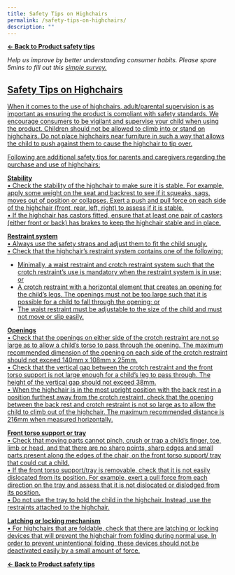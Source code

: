```yaml
---
title: Safety Tips on Highchairs
permalink: /safety-tips-on-highchairs/
description: ""
---
```

**[&#8592; Back to Product safety tips](/consumers/product-safety-tips/children-product)**

*Help us improve by better understanding consumer habits. Please spare 5mins to fill out this <a href = "https://form.gov.sg/63a160c3cf15ee00129a4ab4">simple survey.*

## Safety Tips on Highchairs
When it comes to the use of highchairs, adult/parental supervision is as important as ensuring the product is compliant with safety standards. We encourage consumers to be vigilant and supervise your child when using the product. Children should not be allowed to climb into or stand on highchairs. Do not place highchairs near furniture in such a way that allows the child to push against them to cause the highchair to tip over.

Following are additional safety tips for parents and caregivers regarding the purchase and use of highchairs:

**Stability**<br>
•	Check the stability of the highchair to make sure it is stable. For example, apply some weight on the seat and backrest to see if it squeaks, sags, moves out of position or collapses. Exert a push and pull force on each side of the highchair (front, rear, left, right) to assess if it is stable.<br>
•	If the highchair has castors fitted, ensure that at least one pair of castors (either front or back) has brakes to keep the highchair stable and in place.

**Restraint system**<br>
•	Always use the safety straps and adjust them to fit the child snugly.<br>
•	Check that the highchair’s restraint system contains one of the following:<br>
* Minimally, a waist restraint and crotch restraint system such that the crotch restraint’s use is mandatory when the restraint system is in use; or<br>
* A crotch restraint with a horizontal element that creates an opening for the child’s legs. The openings must not be too large such that it is possible for a child to fall through the opening; or<br>
* The waist restraint must be adjustable to the size of the child and must not move or slip easily.

**Openings**<br>
•	Check that the openings on either side of the crotch restraint are not so large as to allow a child’s torso to pass through the opening. The maximum recommended dimension of the opening on each side of the crotch restraint should not exceed 140mm x 108mm x 25mm.<br>
•	Check that the vertical gap between the crotch restraint and the front torso support is not large enough for a child’s leg to pass through. The height of the vertical gap should not exceed 38mm.<br>
•	When the highchair is in the most upright position with the back rest in a position furthest away from the crotch restraint, check that the opening between the back rest and crotch restraint is not so large as to allow the child to climb out of the highchair. The maximum recommended distance is 216mm when measured horizontally.

**Front torso support or tray**<br>
•	Check that moving parts cannot pinch, crush or trap a child’s finger, toe, limb or head, and that there are no sharp points, sharp edges and small parts present along the edges of the chair, on the front torso support/ tray that could cut a child.<br>
•	If the front torso support/tray is removable, check that it is not easily dislocated from its position. For example, exert a pull force from each direction on the tray and assess that it is not dislocated or dislodged from its position.<br>
•	Do not use the tray to hold the child in the highchair. Instead, use the restraints attached to the highchair.<br>

**Latching or locking mechanism**<br>
•	For highchairs that are foldable, check that there are latching or locking devices that will prevent the highchair from folding during normal use. In order to prevent unintentional folding, these devices should not be deactivated easily by a small amount of force.



**[&#8592; Back to Product safety tips](/consumers/product-safety-tips/children-product)**